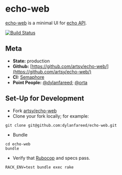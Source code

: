 # echo-web

[echo-web](http://github.com/artsy/echo-web) is a minimal UI for [echo API](http://github.com/artsy/echo).

[![Build Status](https://semaphoreci.com/api/v1/projects/d7fd078c-6bb1-483a-b6b7-8936e51eb464/479132/badge.svg)](https://semaphoreci.com/artsy-it/echo-web)

Meta
---

* __State:__ production
* __Github:__ [https://github.com/artsy/echo-web/](https://github.com/artsy/echo-web/)
* __CI:__ [Semaphore](https://semaphoreci.com/artsy-it/echo-web/)
* __Point People:__ [@dylanfareed](https://github.com/dylanfareed); [@orta](https://github.com/orta)

Set-Up for Development
---

- Fork [artsy/echo-web](https://github.com/artsy/echo-web)
- Clone your fork locally; for example:
```
git clone git@github.com:dylanfareed/echo-web.git
```
- Bundle
```
cd echo-web
bundle
```
- Verify that [Rubocop](https://github.com/bbatsov/rubocop) and specs pass.
```
RACK_ENV=test bundle exec rake
```
